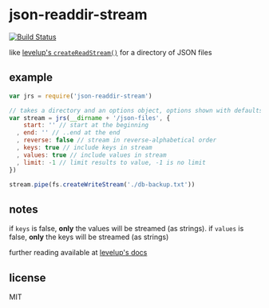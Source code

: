 json-readdir-stream
====

[![Build Status](https://travis-ci.org/jarofghosts/json-readdir-stream.svg)](https://travis-ci.org/jarofghosts/json-readdir-stream)

like [levelup's `createReadStream()`](https://github.com/rvagg/node-levelup#createReadStream)
for a directory of JSON files

## example

```js
var jrs = require('json-readdir-stream')

// takes a directory and an options object, options shown with defaults
var stream = jrs(__dirname + '/json-files', {
    start: '' // start at the beginning
  , end: '' // ..end at the end
  , reverse: false // stream in reverse-alphabetical order
  , keys: true // include keys in stream
  , values: true // include values in stream
  , limit: -1 // limit results to value, -1 is no limit
})

stream.pipe(fs.createWriteStream('./db-backup.txt'))
```

## notes

if `keys` is false, **only** the values will be streamed (as strings). if
`values` is false, **only** the keys will be streamed (as strings)

further reading available at
[levelup's docs](https://github.com/rvagg/node-levelup#createReadStream)

## license

MIT
